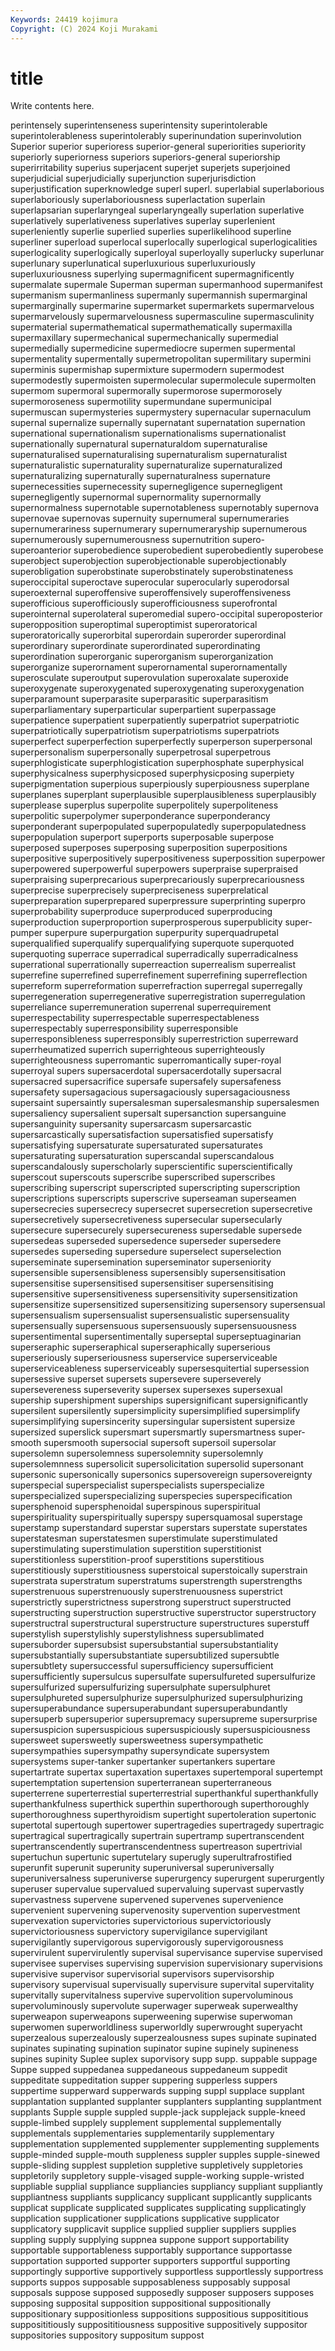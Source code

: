 ```yaml
---
Keywords: 24419 kojimura
Copyright: (C) 2024 Koji Murakami
---
```


# title

Write contents here.



perintensely superintenseness superintensity superintolerable superintolerableness superintolerably superinundation superinvolution
Superior superior superioress superior-general superiorities superiority superiorly superiorness superiors superiors-general
superiorship superirritability superius superjacent superjet superjets superjoined superjudicial superjudicially superjunction
superjurisdiction superjustification superknowledge superl superl. superlabial superlaborious superlaboriously superlaboriousness superlactation
superlain superlapsarian superlaryngeal superlaryngeally superlation superlative superlatively superlativeness superlatives superlay
superlenient superleniently superlie superlied superlies superlikelihood superline superliner superload superlocal
superlocally superlogical superlogicalities superlogicality superlogically superloyal superloyally superlucky superlunar superlunary
superlunatical superluxurious superluxuriously superluxuriousness superlying supermagnificent supermagnificently supermalate supermale Superman
superman supermanhood supermanifest supermanism supermanliness supermanly supermannish supermarginal supermarginally supermarine
supermarket supermarkets supermarvelous supermarvelously supermarvelousness supermasculine supermasculinity supermaterial supermathematical supermathematically
supermaxilla supermaxillary supermechanical supermechanically supermedial supermedially supermedicine supermediocre supermen supermental
supermentality supermentally supermetropolitan supermilitary supermini superminis supermishap supermixture supermodern supermodest
supermodestly supermoisten supermolecular supermolecule supermolten supermom supermoral supermorally supermorose supermorosely
supermoroseness supermotility supermundane supermunicipal supermuscan supermysteries supermystery supernacular supernaculum supernal
supernalize supernally supernatant supernatation supernation supernational supernationalism supernationalisms supernationalist supernationally
supernatural supernaturaldom supernaturalise supernaturalised supernaturalising supernaturalism supernaturalist supernaturalistic supernaturality supernaturalize
supernaturalized supernaturalizing supernaturally supernaturalness supernature supernecessities supernecessity supernegligence supernegligent supernegligently
supernormal supernormality supernormally supernormalness supernotable supernotableness supernotably supernova supernovae supernovas
supernuity supernumeral supernumeraries supernumerariness supernumerary supernumeraryship supernumerous supernumerously supernumerousness supernutrition
supero- superoanterior superobedience superobedient superobediently superobese superobject superobjection superobjectionable superobjectionably
superobligation superobstinate superobstinately superobstinateness superoccipital superoctave superocular superocularly superodorsal superoexternal
superoffensive superoffensively superoffensiveness superofficious superofficiously superofficiousness superofrontal superointernal superolateral superomedial
supero-occipital superoposterior superopposition superoptimal superoptimist superoratorical superoratorically superorbital superordain superorder
superordinal superordinary superordinate superordinated superordinating superordination superorganic superorganism superorganization superorganize
superornament superornamental superornamentally superosculate superoutput superovulation superoxalate superoxide superoxygenate superoxygenated
superoxygenating superoxygenation superparamount superparasite superparasitic superparasitism superparliamentary superparticular superpartient superpassage
superpatience superpatient superpatiently superpatriot superpatriotic superpatriotically superpatriotism superpatriotisms superpatriots superperfect
superperfection superperfectly superperson superpersonal superpersonalism superpersonally superpetrosal superpetrous superphlogisticate superphlogistication
superphosphate superphysical superphysicalness superphysicposed superphysicposing superpiety superpigmentation superpious superpiously superpiousness
superplane superplanes superplant superplausible superplausibleness superplausibly superplease superplus superpolite superpolitely
superpoliteness superpolitic superpolymer superponderance superponderancy superponderant superpopulated superpopulatedly superpopulatedness superpopulation
superport superports superposable superpose superposed superposes superposing superposition superpositions superpositive
superpositively superpositiveness superpossition superpower superpowered superpowerful superpowers superpraise superpraised superpraising
superprecarious superprecariously superprecariousness superprecise superprecisely superpreciseness superprelatical superpreparation superprepared superpressure
superprinting superpro superprobability superproduce superproduced superproducing superproduction superproportion superprosperous superpublicity
super-pumper superpure superpurgation superpurity superquadrupetal superqualified superqualify superqualifying superquote superquoted
superquoting superrace superradical superradically superradicalness superrational superrationally superreaction superrealism superrealist
superrefine superrefined superrefinement superrefining superreflection superreform superreformation superrefraction superregal superregally
superregeneration superregenerative superregistration superregulation superreliance superremuneration superrenal superrequirement superrespectability superrespectable
superrespectableness superrespectably superresponsibility superresponsible superresponsibleness superresponsibly superrestriction superreward superrheumatized superrich
superrighteous superrighteously superrighteousness superromantic superromantically super-royal superroyal supers supersacerdotal supersacerdotally
supersacral supersacred supersacrifice supersafe supersafely supersafeness supersafety supersagacious supersagaciously supersagaciousness
supersaint supersaintly supersalesman supersalesmanship supersalesmen supersaliency supersalient supersalt supersanction supersanguine
supersanguinity supersanity supersarcasm supersarcastic supersarcastically supersatisfaction supersatisfied supersatisfy supersatisfying supersaturate
supersaturated supersaturates supersaturating supersaturation superscandal superscandalous superscandalously superscholarly superscientific superscientifically
superscout superscouts superscribe superscribed superscribes superscribing superscript superscripted superscripting superscription
superscriptions superscripts superscrive superseaman superseamen supersecrecies supersecrecy supersecret supersecretion supersecretive
supersecretively supersecretiveness supersecular supersecularly supersecure supersecurely supersecureness supersedable supersede supersedeas
superseded supersedence superseder supersedere supersedes superseding supersedure superselect superselection superseminate
supersemination superseminator superseniority supersensible supersensibleness supersensibly supersensitisation supersensitise supersensitised supersensitiser
supersensitising supersensitive supersensitiveness supersensitivity supersensitization supersensitize supersensitized supersensitizing supersensory supersensual
supersensualism supersensualist supersensualistic supersensuality supersensually supersensuous supersensuously supersensuousness supersentimental supersentimentally
superseptal superseptuaginarian superseraphic superseraphical superseraphically superserious superseriously superseriousness superservice superserviceable
superserviceableness superserviceably supersesquitertial supersession supersessive superset supersets supersevere superseverely supersevereness
superseverity supersex supersexes supersexual supership supershipment superships supersignificant supersignificantly supersilent
supersilently supersimplicity supersimplified supersimplify supersimplifying supersincerity supersingular supersistent supersize supersized
superslick supersmart supersmartly supersmartness super-smooth supersmooth supersocial supersoft supersoil supersolar
supersolemn supersolemness supersolemnity supersolemnly supersolemnness supersolicit supersolicitation supersolid supersonant supersonic
supersonically supersonics supersovereign supersovereignty superspecial superspecialist superspecialists superspecialize superspecialized superspecializing
superspecies superspecification supersphenoid supersphenoidal superspinous superspiritual superspirituality superspiritually superspy supersquamosal
superstage superstamp superstandard superstar superstars superstate superstates superstatesman superstatesmen superstimulate
superstimulated superstimulating superstimulation superstition superstitionist superstitionless superstition-proof superstitions superstitious superstitiously
superstitiousness superstoical superstoically superstrain superstrata superstratum superstratums superstrength superstrengths superstrenuous
superstrenuously superstrenuousness superstrict superstrictly superstrictness superstrong superstruct superstructed superstructing superstruction
superstructive superstructor superstructory superstructral superstructural superstructure superstructures superstuff superstylish superstylishly
superstylishness supersublimated supersuborder supersubsist supersubstantial supersubstantiality supersubstantially supersubstantiate supersubtilized supersubtle
supersubtlety supersuccessful supersufficiency supersufficient supersufficiently supersulcus supersulfate supersulfureted supersulfurize supersulfurized
supersulfurizing supersulphate supersulphuret supersulphureted supersulphurize supersulphurized supersulphurizing supersuperabundance supersuperabundant supersuperabundantly
supersuperb supersuperior supersupremacy supersupreme supersurprise supersuspicion supersuspicious supersuspiciously supersuspiciousness supersweet
supersweetly supersweetness supersympathetic supersympathies supersympathy supersyndicate supersystem supersystems super-tanker supertanker
supertankers supertare supertartrate supertax supertaxation supertaxes supertemporal supertempt supertemptation supertension
superterranean superterraneous superterrene superterrestial superterrestrial superthankful superthankfully superthankfulness superthick superthin
superthorough superthoroughly superthoroughness superthyroidism supertight supertoleration supertonic supertotal supertough supertower
supertragedies supertragedy supertragic supertragical supertragically supertrain supertramp supertranscendent supertranscendently supertranscendentness
supertreason supertrivial supertuchun supertunic supertutelary superugly superultrafrostified superunfit superunit superunity
superuniversal superuniversally superuniversalness superuniverse superurgency superurgent superurgently superuser supervalue supervalued
supervaluing supervast supervastly supervastness supervene supervened supervenes supervenience supervenient supervening
supervenosity supervention supervestment supervexation supervictories supervictorious supervictoriously supervictoriousness supervictory supervigilance
supervigilant supervigilantly supervigorous supervigorously supervigorousness supervirulent supervirulently supervisal supervisance supervise
supervised supervisee supervises supervising supervision supervisionary supervisions supervisive supervisor supervisorial
supervisors supervisorship supervisory supervisual supervisually supervisure supervital supervitality supervitally supervitalness
supervive supervolition supervoluminous supervoluminously supervolute superwager superweak superwealthy superweapon superweapons
superweening superwise superwoman superwomen superworldliness superworldly superwrought superyacht superzealous superzealously
superzealousness supes supinate supinated supinates supinating supination supinator supine supinely
supineness supines supinity Suplee suplex suporvisory supp supp. suppable suppage
Suppe supped suppedanea suppedaneous suppedaneum suppedit suppeditate suppeditation supper suppering
supperless suppers suppertime supperward supperwards supping suppl supplace supplant supplantation
supplanted supplanter supplanters supplanting supplantment supplants Supple supple suppled supple-jack
supplejack supple-kneed supple-limbed supplely supplement supplemental supplementally supplementals supplementaries supplementarily
supplementary supplementation supplemented supplementer supplementing supplements supple-minded supple-mouth suppleness suppler
supples supple-sinewed supple-sliding supplest suppletion suppletive suppletively suppletories suppletorily suppletory
supple-visaged supple-working supple-wristed suppliable supplial suppliance suppliancies suppliancy suppliant suppliantly
suppliantness suppliants supplicancy supplicant supplicantly supplicants supplicat supplicate supplicated supplicates
supplicating supplicatingly supplication supplicationer supplications supplicative supplicator supplicatory supplicavit supplice
supplied supplier suppliers supplies suppling supply supplying suppnea suppone support
supportability supportable supportableness supportably supportance supportasse supportation supported supporter supporters
supportful supporting supportingly supportive supportively supportless supportlessly supportress supports suppos
supposable supposableness supposably supposal supposals suppose supposed supposedly supposer supposers
supposes supposing supposital supposition suppositional suppositionally suppositionary suppositionless suppositions suppositious
supposititious supposititiously supposititiousness suppositive suppositively suppositor suppositories suppository suppositum suppost
